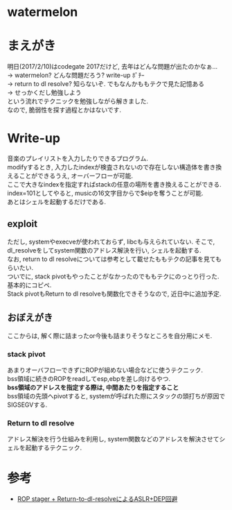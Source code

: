 # watermelon

# まえがき
明日(2017/2/10)はcodegate 2017だけど, 去年はどんな問題が出たのかなぁ...  
-> watermelon? どんな問題だろう? write-up ﾎﾟﾁｰ  
-> return to dl resolve? 知らないぞ. でもなんかももテクで見た記憶ある  
-> せっかくだし勉強しよう  
という流れでテクニックを勉強しながら解きました.  
なので, 脆弱性を探す過程とかはないです.  

# Write-up
音楽のプレイリストを入力したりできるプログラム.  
modifyするとき, 入力したindexが検査されないので存在しない構造体を書き換えることができるうえ, オーバーフローが可能.  
ここで大きなindexを指定すればstackの任意の場所を書き換えることができる.  
index=101としてやると, musicの16文字目からで$eipを奪うことが可能.  
あとはシェルを起動するだけである.  

## exploit
ただし, systemやexecveが使われておらず, libcも与えられていない. そこで, dl_resolveをしてsystem関数のアドレス解決を行い, シェルを起動する.  
なお, return to dl resolveについては参考として載せたももテクの記事を見てもらいたい.  
ついでに, stack pivotもやったことがなかったのでももテクにのっとり行った. 基本的にコピペ.  
Stack pivotもReturn to dl resolveも関数化できそうなので, 近日中に追加予定.  

## おぼえがき
ここからは, 解く際に詰まったor今後も詰まりそうなところを自分用にメモ.  
### stack pivot
あまりオーバフローできずにROPが組めない場合などに使うテクニック.  
bss領域に続きのROPをreadしてesp,ebpを差し向けるやつ.  
**bss領域のアドレスを指定する際は, 中間あたりを指定すること**  
bss領域の先頭へpivotすると, systemが呼ばれた際にスタックの頭打ちが原因でSIGSEGVする.  
### Return to dl resolve
アドレス解決を行う仕組みを利用し, system関数などのアドレスを解決させてシェルを起動するテクニック.  

# 参考
- [ROP stager + Return-to-dl-resolveによるASLR+DEP回避](http://inaz2.hatenablog.com/entry/2014/07/15/023406)
